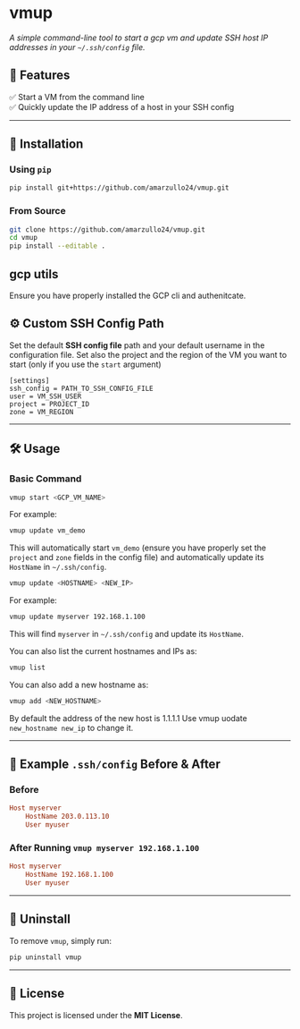 # **vmup**  

*A simple command-line tool to start a gcp vm and update SSH host IP addresses in your `~/.ssh/config` file.*  
## **🚀 Features**  
✅ Start a VM from the command line  
✅ Quickly update the IP address of a host in your SSH config  

---

## **📌 Installation**  
### **Using `pip`**
```sh
pip install git+https://github.com/amarzullo24/vmup.git
```

### **From Source**
```sh
git clone https://github.com/amarzullo24/vmup.git
cd vmup
pip install --editable .
```
## **gcp utils**
Ensure you have properly installed the GCP cli and authenitcate.

## **⚙ Custom SSH Config Path**
Set the default **SSH config file** path and your default username in the configuration file.
Set also the project and the region of the VM you want to start (only if you use the `start` argument)
```
[settings]
ssh_config = PATH_TO_SSH_CONFIG_FILE
user = VM_SSH_USER
project = PROJECT_ID
zone = VM_REGION
```
---

## **🛠 Usage**  
### **Basic Command**
```sh
vmup start <GCP_VM_NAME>
```
For example:  
```sh
vmup update vm_demo
```
This will automatically start `vm_demo` (ensure you have properly set the `project` and `zone` fields in the config file) and automatically update its `HostName` in `~/.ssh/config`.

```sh
vmup update <HOSTNAME> <NEW_IP>
```
For example:  
```sh
vmup update myserver 192.168.1.100
```
This will find `myserver` in `~/.ssh/config` and update its `HostName`.

You can also list the current hostnames and IPs as:
```sh
vmup list
```
You can also add a new hostname as:
```sh
vmup add <NEW_HOSTNAME>
```
By default the address of the new host is 1.1.1.1
Use vmup uodate `new_hostname new_ip` to change it.

---

## **📝 Example `.ssh/config` Before & After**  

### **Before**
```ini
Host myserver
    HostName 203.0.113.10
    User myuser
```

### **After Running `vmup myserver 192.168.1.100`**
```ini
Host myserver
    HostName 192.168.1.100
    User myuser
```

---

## **🔧 Uninstall**
To remove `vmup`, simply run:
```sh
pip uninstall vmup
```

---

## **📜 License**  
This project is licensed under the **MIT License**.  
